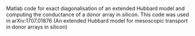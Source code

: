 Matlab code for exact diagonalisation of an extended Hubbard model and computing the conductance of a donor array in silicon. This code was used in arXiv:1707.01876 (An extended Hubbard model for mesoscopic transport in donor arrays in silicon)
